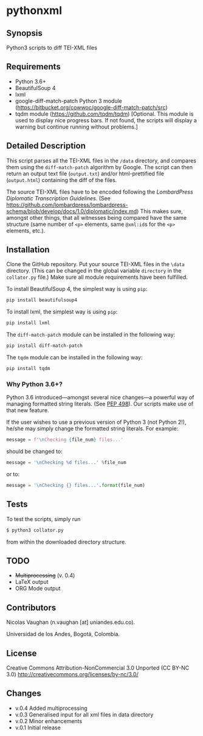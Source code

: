 # pythonxml

## Synopsis
Python3 scripts to diff TEI-XML files

## Requirements
* Python 3.6+
* BeautifulSoup 4
* lxml
* google-diff-match-patch Python 3 module (https://bitbucket.org/cowwoc/google-diff-match-patch/src)
* tqdm module (https://github.com/tqdm/tqdm) [Optional. This module is used to display nice progress bars. If not found, the scripts will display a warning but continue running without problems.]

## Detailed Description
This script parses all the TEI-XML files in the `/data` directory, and compares them using the `diff-match-patch` algorithm by Google. The script can then return an output text file (`output.txt`) and/or html-prettified file (`output.html`) containing the diff of the files.

The source TEI-XML files have to be encoded following the *LombardPress Diplomatic Transcription Guidelines*. (See https://github.com/lombardpress/lombardpress-schema/blob/develop/docs/1.0/diplomatic/index.md) This makes sure, amongst other things, that all witnesses being compared have the same structure (same number of `<p>` elements, same `@xml:id`s for the `<p>` elements, etc.).

## Installation
Clone the GitHub repository. Put your source TEI-XML files in the `\data` directory. (This can be changed in the global variable `directory` in the `collator.py` file.) Make sure all module requirements have been fulfilled.

To install BeautifulSoup 4, the simplest way is using `pip`:

```bash
pip install beautifulsoup4
```

To install lxml, the simplest way is using `pip`:

```bash
pip install lxml
```


The `diff-match-patch` module can be installed in the following way:

```bash
pip install diff-match-patch
```


The `tqdm` module can be installed in the following way:

```bash
pip install tqdm
```

### Why Python 3.6+?
Python 3.6 introduced—amongst several nice changes—a powerful way of managing formatted string literals. (See [PEP 498](https://www.python.org/dev/peps/pep-0498/)). Our scripts make use of that new feature.

If the user wishes to use a previous version of Python 3 (not Python 2!), he/she may simply change the formatted string literals. For example:

```python
message = f'\nChecking {file_num} files...'
```

should be changed to:

```python
message = '\nChecking %d files...' %file_num
```

or to:

```python
message = '\nChecking {} files...'.format(file_num)
```


## Tests
To test the scripts, simply run

```bash
$ python3 collator.py
```

from within the downloaded directory structure.

## TODO
- ~~Multiprocessing~~ (v. 0.4)
- LaTeX output
- ORG Mode output

## Contributors
Nicolas Vaughan (n.vaughan [at] uniandes.edu.co).

Universidad de los Andes, Bogotá, Colombia.

## License
Creative Commons Attribution-NonCommercial 3.0 Unported (CC BY-NC 3.0)
http://creativecommons.org/licenses/by-nc/3.0/


## Changes
- v.0.4 Added multiprocessing
- v.0.3 Generalised input for all xml files in data directory
- v.0.2 Minor enhancements
- v.0.1 Initial release
